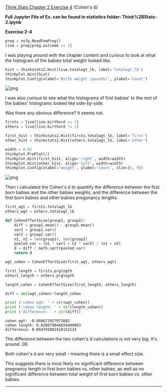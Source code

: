 [Think Stats Chapter 2 Exercise 4](http://greenteapress.com/thinkstats2/html/thinkstats2003.html#toc24) (Cohen's d)

**Full Jupyter File of Ex. can be found in statistics folder: Think%2BStats-2.ipynb**  

**Exercise 2-4**


```python
preg = nsfg.ReadFemPreg()
live = preg[preg.outcome == 1]
```

I was playing around with the chapter content and curious to look at what the histogram of the babies total weight looked like. 


```python
hist = thinkstats2.Hist(live.totalwgt_lb, label='totalwgt_lb')
thinkplot.Hist(hist)
thinkplot.Config(xlabel='Birth weight (pounds)', ylabel='Count')
```


![png](output_5_0.png)


I was also curious to see what the histograms of first babies' to the rest of the babies' histograms looked like side-by-side. 

Was there any obvious difference? It seems not.


```python
firsts = live[live.birthord == 1]
others = live[live.birthord != 1]

first_hist = thinkstats2.Hist(firsts.totalwgt_lb, label='first')
other_hist = thinkstats2.Hist(others.totalwgt_lb, label='other')
```


```python
width = 0.02
thinkplot.PrePlot(2)
thinkplot.Hist(first_hist, align='right', width=width)
thinkplot.Hist(other_hist, align='left', width=width)
thinkplot.Config(xlabel='weight', ylabel='Count', xlim=[6, 9])
```


![png](output_8_0.png)


Then I calculated the Cohen's d to quantify the difference between the first born babies and the other babies weights, and the difference between the first born babies and other babies preganancy lengths. 


```python
first_wgt = firsts.totalwgt_lb
others_wgt = others.totalwgt_lb
```


```python
def CohenEffectSize(group1, group2):
    diff = group1.mean() - group2.mean()
    var1 = group1.var()
    var2 = group2.var()
    n1, n2 = len(group1), len(group2)
    pooled_var = (n1 * var1 + n2 * var2) / (n1 + n2)
    d = diff / math.sqrt(pooled_var)
    return d
```


```python
wgt_cohen = CohenEffectSize(first_wgt, others_wgt)
```


```python
first_length = firsts.prglngth
others_length = others.prglngth
```


```python
length_cohen = CohenEffectSize(first_length, others_length)
```


```python
diff = abs(wgt_cohen)-length_cohen
```


```python
print ('cohen wgt: ' + str(wgt_cohen))
print ('cohen length: ' + str(length_cohen))
print ('difference: ' + str(diff))
```

    cohen wgt: -0.088672927072602
    cohen length: 0.028879044654449883
    difference: 0.059793882418152124


The difference between the two cohen's d calculations is not very big. It's around .06. 

Both cohen's d are very small - meaning there is a small effect size. 

This suggests there is most likely no significant difference between pregnancy length in first born babies vs. other babies, as well as no significant difference between total weight of first born babies vs. other babies.

______________________________________________________________________________________________________

